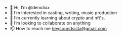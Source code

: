- 👋 Hi, I’m @demdixx
- 👀 I’m interested in casting, writing, music production
- 🌱 I’m currently learning about crypto and nft's.
- 💞️ I’m looking to collaborate on anything
- 📫 How to reach me heysoundsista@gmail.com

<!---
demdixx/demdixx is a ✨ special ✨ repository because its `README.md` (this file) appears on your GitHub profile.
You can click the Preview link to take a look at your changes.
--->
